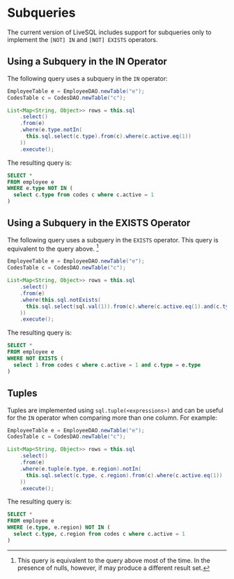 # Subqueries

The current version of LiveSQL includes support for subqueries only to implement the `[NOT] IN` 
and `[NOT] EXISTS` operators.


## Using a Subquery in the IN Operator

The following query uses a subquery in the `IN` operator:

```java
EmployeeTable e = EmployeeDAO.newTable("e");
CodesTable c = CodesDAO.newTable("c");

List<Map<String, Object>> rows = this.sql 
    .select()
    .from(e) 
    .where(e.type.notIn(
      this.sql.select(c.type).from(c).where(c.active.eq(1))
    ))
    .execute();
```

The resulting query is:

```sql
SELECT *
FROM employee e
WHERE e.type NOT IN (
  select c.type from codes c where c.active = 1
)
```

## Using a Subquery in the EXISTS Operator

The following query uses a subquery in the `EXISTS` operator. This query is equivalent
to the query above. [^1]

```java
EmployeeTable e = EmployeeDAO.newTable("e");
CodesTable c = CodesDAO.newTable("c");

List<Map<String, Object>> rows = this.sql 
    .select()
    .from(e) 
    .where(this.sql.notExists(
      this.sql.select(sql.val(1)).from(c).where(c.active.eq(1).and(c.type.eq.e.type))
    ))
    .execute();
```

The resulting query is:

```sql
SELECT *
FROM employee e
WHERE NOT EXISTS (
  select 1 from codes c where c.active = 1 and c.type = e.type
)
```

[^1]: This query is equivalent to the query above most of the time. In the presence of nulls, however, if may
produce a different result set.


## Tuples

Tuples are implemented using `sql.tuple(<expressions>)` and can be useful for the `IN` operator when 
comparing more than one column. For example:

```java
EmployeeTable e = EmployeeDAO.newTable("e");
CodesTable c = CodesDAO.newTable("c");

List<Map<String, Object>> rows = this.sql 
    .select()
    .from(e) 
    .where(e.tuple(e.type, e.region).notIn(
      this.sql.select(c.type, c.region).from(c).where(c.active.eq(1))
    ))
    .execute();
```

The resulting query is:

```sql
SELECT *
FROM employee e
WHERE (e.type, e.region) NOT IN (
  select c.type, c.region from codes c where c.active = 1
)
```